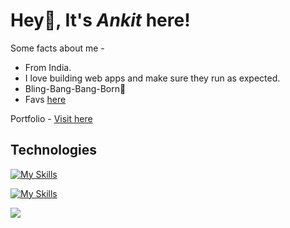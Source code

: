 # Hey👋, It's *Ankit* here!

Some facts about me - 
* From India.
* I love building web apps and make sure they run as expected.
* Bling-Bang-Bang-Born🎵
* Favs [here](https://ankitraj.vercel.app/anime)
  
Portfolio - <a href='https://ankitraj.vercel.app/' target='_blank'> Visit here</a>



## Technologies

[![My Skills](https://skillicons.dev/icons?i=ts,next,tailwind,prisma,sass)](https://skillicons.dev)


[![My Skills](https://skillicons.dev/icons?i=kubernetes,jenkins,terraform,aws,ansible,python,gitlab)](https://skillicons.dev)



<img src="https://github-readme-streak-stats.herokuapp.com/?user=ankitrajxd&stroke=ffffff&background=1c1917&ring=0891b2&fire=0891b2&currStreakNum=ffffff&currStreakLabel=0891b2&sideNums=ffffff&sideLabels=ffffff&dates=ffffff&hide_border=true" />





